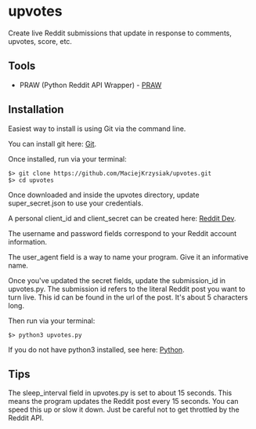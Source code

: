# upvotes

Create live Reddit submissions that update in response to comments, upvotes, score, etc.

## Tools

* PRAW (Python Reddit API Wrapper) - [PRAW](https://praw.readthedocs.io/en/latest/)

## Installation

Easiest way to install is using Git via the command line. 

You can install git here: [Git](https://git-scm.com/book/en/v2/Getting-Started-Installing-Git).

Once installed, run via your terminal:

```
$> git clone https://github.com/MaciejKrzysiak/upvotes.git
$> cd upvotes
```

Once downloaded and inside the upvotes directory, update super_secret.json to use your credentials. 

A personal client_id and client_secret can be created here: [Reddit Dev](https://www.reddit.com/prefs/apps). 

The username and password fields correspond to your Reddit account information. 

The user_agent field is a way to name your program. Give it an informative name. 

Once you've updated the secret fields, update the submission_id in upvotes.py. 
The submission id refers to the literal Reddit post you want to turn live. 
This id can be found in the url of the post. It's about 5 characters long.

Then run via your terminal:
```
$> python3 upvotes.py
```
If you do not have python3 installed, see here: [Python](https://realpython.com/installing-python/).

## Tips

The sleep_interval field in upvotes.py is set to about 15 seconds. This means the program updates the Reddit post every 15 seconds.
You can speed this up or slow it down. Just be careful not to get throttled by the Reddit API.
